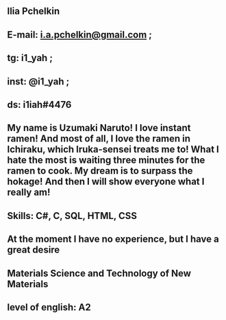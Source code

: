 ## Ilia Pchelkin


## E-mail: i.a.pchelkin@gmail.com ; 
## tg: i1_yah ; 
## inst: @i1_yah ; 
## ds: i1iah#4476


## My name is Uzumaki Naruto! I love instant ramen! And most of all, I love the ramen in Ichiraku, which Iruka-sensei treats me to! What I hate the most is waiting three minutes for the ramen to cook. My dream is to surpass the hokage! And then I will show everyone what I really am!


## Skills: C#, C, SQL, HTML, CSS 


## At the moment I have no experience, but I have a great desire


## Materials Science and Technology of New Materials


## level of english: A2
